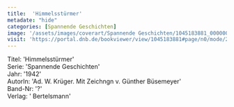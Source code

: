 ```yaml
---
title:  'Himmelsstürmer'
metadate: "hide"
categories: [Spannende Geschichten]
image: '/assets/images/coverart/Spannende Geschichten/1045183881_00000010.jpg'
visit: 'https://portal.dnb.de/bookviewer/view/1045183881#page/n0/mode/2up'
---
```

Titel: 'Himmelsstürmer' <br>
Serie: 'Spannende Geschichten' <br>
Jahr: '1942' <br>
AutorIn: 'Ad. W. Krüger. Mit Zeichngn v. Günther Büsemeyer' <br>
Band-Nr: '?' <br>
Verlag: ' Bertelsmann'